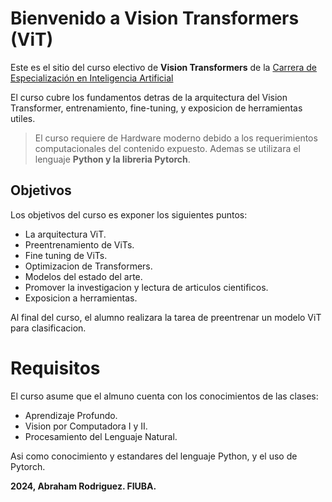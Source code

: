 # Bienvenido a Vision Transformers (ViT)

Este es el sitio del curso electivo de **Vision Transformers** de la [Carrera de Especialización  en Inteligencia Artificial](https://lse.posgrados.fi.uba.ar/posgrados/especializaciones/inteligencia-artificial)


El curso cubre los fundamentos detras de la arquitectura del Vision Transformer, entrenamiento, fine-tuning, y exposicion de herramientas utiles.

> El curso requiere de Hardware moderno debido a los requerimientos computacionales del contenido expuesto. Ademas se utilizara el lenguaje **Python y la libreria Pytorch**.

## Objetivos

Los objetivos del curso es exponer los siguientes puntos: 
- La arquitectura ViT.
- Preentrenamiento de ViTs.
- Fine tuning de ViTs.
- Optimizacion de Transformers.
- Modelos del estado del arte.
- Promover la investigacion y lectura de articulos cientificos.
- Exposicion a herramientas.

Al final del curso, el alumno realizara la tarea de preentrenar un modelo ViT para clasificacion.

# Requisitos

El curso asume que el almuno cuenta con los conocimientos de las clases:
- Aprendizaje Profundo.
- Vision por Computadora I y II.
- Procesamiento del Lenguaje Natural.

Asi como conocimiento y estandares del lenguaje Python, y el uso de Pytorch. 

<div id="logo-container">
    <!-- Placeholder for logo-->
</div>


<!-- Footer -->
<footer>
    <p><b>2024, Abraham Rodriguez. FIUBA.</b></p>
</footer>